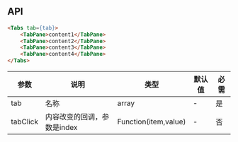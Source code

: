 ## API

```html
<Tabs tab={tab}>
    <TabPane>content1</TabPane>
    <TabPane>content2</TabPane>
    <TabPane>content3</TabPane>
    <TabPane>content4</TabPane>
</Tabs>
```

| 参数 | 说明 | 类型 | 默认值 | 必需 |
| --- | --- | --- | --- | --- |
| tab | 名称 | array | - | 是 |
| tabClick | 内容改变的回调，参数是index | Function(item,value) | - |   否|
